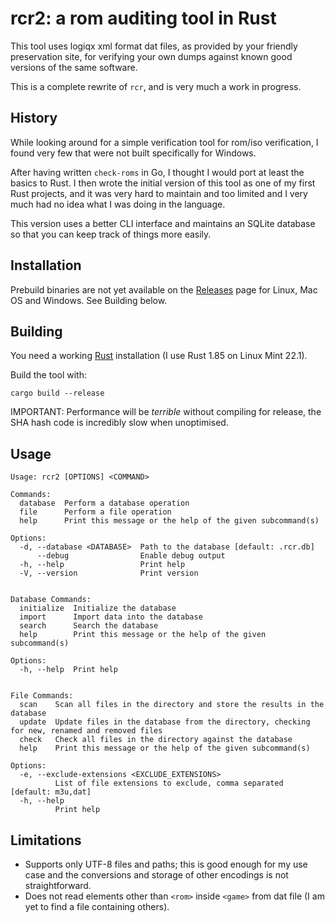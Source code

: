 rcr2: a rom auditing tool in Rust
=======================================

This tool uses logiqx xml format dat files, as provided by your friendly preservation site, for verifying your own dumps
against known good versions of the same software.

This is a complete rewrite of `rcr`, and is very much a work in progress.

History
-------

While looking around for a simple verification tool for rom/iso verification, I found very few that were not built
specifically for Windows.

After having written `check-roms` in Go, I thought I would port at least the basics to Rust. I then wrote the initial version
of this tool as one of my first Rust projects, and it was very hard to maintain and too limited and I very much had no idea
what I was doing in the language.

This version uses a better CLI interface and maintains an SQLite database so that you can keep track of things more easily.

Installation
------------

Prebuild binaries are not yet available on the [Releases](https://github.com/sammiq/rcr2/releases) page for Linux, Mac OS and Windows.
See Building below.

Building
--------

You need a working [Rust](https://www.rust-lang.org) installation (I use Rust 1.85 on Linux Mint 22.1).

Build the tool with:

    cargo build --release

IMPORTANT: Performance will be *terrible* without compiling for release, the SHA hash code is incredibly slow when unoptimised.

Usage
-----
```
Usage: rcr2 [OPTIONS] <COMMAND>

Commands:
  database  Perform a database operation
  file      Perform a file operation
  help      Print this message or the help of the given subcommand(s)

Options:
  -d, --database <DATABASE>  Path to the database [default: .rcr.db]
      --debug                Enable debug output
  -h, --help                 Print help
  -V, --version              Print version


Database Commands:
  initialize  Initialize the database
  import      Import data into the database
  search      Search the database
  help        Print this message or the help of the given subcommand(s)

Options:
  -h, --help  Print help


File Commands:
  scan    Scan all files in the directory and store the results in the database
  update  Update files in the database from the directory, checking for new, renamed and removed files
  check   Check all files in the directory against the database
  help    Print this message or the help of the given subcommand(s)

Options:
  -e, --exclude-extensions <EXCLUDE_EXTENSIONS>
          List of file extensions to exclude, comma separated [default: m3u,dat]
  -h, --help
          Print help

```

Limitations
-----------

- Supports only UTF-8 files and paths; this is good enough for my use case and the conversions and storage of other encodings is not straightforward.
- Does not read elements other than `<rom>` inside `<game>` from dat file (I  am yet to find a file containing others).
